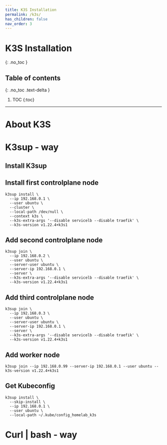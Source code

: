 ```yaml
---
title: K3S Installation
permalink: /k3s/
has_children: false
nav_order: 3
---
```


# K3S Installation
{: .no_toc }

## Table of contents
{: .no_toc .text-delta }

1. TOC
{:toc}
---

# About K3S

# K3sup - way

## Install K3sup

## Install first controlplane node
```
k3sup install \
  --ip 192.168.0.1 \
  --user ubuntu \
  --cluster \
  --local-path /dev/null \
  --context k3s \
  --k3s-extra-args '--disable servicelb --disable traefik' \
  --k3s-version v1.22.4+k3s1
```

## Add second controlplane node
```
k3sup join \
  --ip 192.168.0.2 \
  --user ubuntu \
  --server-user ubuntu \
  --server-ip 192.168.0.1 \
  --server \
  --k3s-extra-args '--disable servicelb --disable traefik' \
  --k3s-version v1.22.4+k3s1
```

## Add third controlplane node
```
k3sup join \
  --ip 192.168.0.3 \
  --user ubuntu \
  --server-user ubuntu \
  --server-ip 192.168.0.1 \
  --server \
  --k3s-extra-args '--disable servicelb --disable traefik' \
  --k3s-version v1.22.4+k3s1
```

## Add worker node
```
k3sup join --ip 192.168.0.99 --server-ip 192.168.0.1 --user ubuntu --k3s-version v1.22.4+k3s1
```

## Get Kubeconfig
```
k3sup install \
  --skip-install \
  --ip 192.168.0.1 \
  --user ubuntu \
  --local-path ~/.kube/config_homelab_k3s
```


# Curl | bash - way
